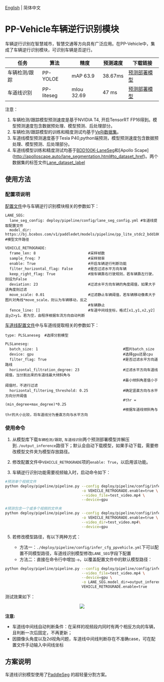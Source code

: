 [English](ppvehicle_press_en.md) | 简体中文

# PP-Vehicle车辆逆行识别模块

车辆逆行识别在智慧城市，智慧交通等方向具有广泛应用。在PP-Vehicle中，集成了车辆逆行识别模块，可识别车辆是否逆行。

| 任务 | 算法 | 精度 | 预测速度 | 下载链接|
|-----------|------|-----------|----------|---------------|
| 车辆检测/跟踪 | PP-YOLOE | mAP 63.9 | 38.67ms | [预测部署模型](https://bj.bcebos.com/v1/paddledet/models/pipeline/mot_ppyoloe_l_36e_ppvehicle.zip) |
| 车道线识别 | PP-liteseg | mIou 32.69 | 47 ms | [预测部署模型](https://bj.bcebos.com/v1/paddledet/models/pipeline/pp_lite_stdc2_bdd100k.zip) |


注意：
1. 车辆检测/跟踪模型预测速度是基于NVIDIA T4, 开启TensorRT FP16得到。模型预测速度包含数据预处理、模型预测、后处理部分。
2. 车辆检测/跟踪模型的训练和精度测试均基于[VeRi数据集](https://www.v7labs.com/open-datasets/veri-dataset)。
3. 车道线模型预测速度基于Tesla P40,python端预测，模型预测速度包含数据预处理、模型预测、后处理部分。
4. 车道线模型训练和精度测试均基于[BDD100K-LaneSeg](https://bdd-data.berkeley.edu/portal.html#download.)和[Apollo Scape](http://apolloscape.auto/lane_segmentation.html#to_dataset_href)。两个数据集的标签文件[Lane_dataset_label](https://bj.bcebos.com/v1/paddledet/data/mot/bdd100k/lane_dataset_label.zip)


## 使用方法

### 配置项说明

[配置文件](../../config/infer_cfg_ppvehicle.yml)中与车辆逆行识别模块相关的参数如下：
```
LANE_SEG:
  lane_seg_config: deploy/pipeline/config/lane_seg_config.yml #车道线提取配置文件
  model_dir: https://bj.bcebos.com/v1/paddledet/models/pipeline/pp_lite_stdc2_bdd100k.zip   #模型文件路径

VEHICLE_RETROGRADE:
  frame_len: 8                        #采样帧数
  sample_freq: 7                      #采样频率
  enable: True                        #开启车辆逆行判断功能
  filter_horizontal_flag: False       #是否过滤水平方向车辆
  keep_right_flag: True               #按车辆靠右行驶规则，若车辆靠左行驶，则设为False
  deviation: 23                       #过滤水平方向车辆的角度阈值，如果大于该角度则过滤
  move_scale: 0.01                    #过滤静止车辆阈值，若车辆移动像素大于图片对角线*move_scale，则认为车辆移动，反之
                                      #车辆静止
  fence_line: []                      #车道中间线坐标，格式[x1,y1,x2,y2] 且y2>y1。若为空，由程序根据车流方向自动判断
```
[车道线配置文件](../../config/lane_seg.yml)中与车道线提取相关的参数如下：
```
type: PLSLaneseg  #选择分割模型

PLSLaneseg:
  batch_size: 1                                       #图片batch_size
  device: gpu                                         #选择gpu还是cpu
  filter_flag: True                                   #是否过滤水平方向道路线
  horizontal_filtration_degree: 23                    #过滤水平方向车道线阈值，当分割出来的车道线最大倾斜角与
                                                      #最小倾斜角差值小于阈值时，不进行过滤
  horizontal_filtering_threshold: 0.25                #确定竖直方向与水平方向分开阈值
                                                      #thr = (min_degree+max_degree)*0.25
                                                      #根据车道线倾斜角与thr的大小比较，将车道线分为垂直方向与水平方向
```

### 使用命令

1. 从模型库下载`车辆检测/跟踪`, `车道线识别`两个预测部署模型并解压到`./output_inference`路径下；默认会自动下载模型，如果手动下载，需要修改模型文件夹为模型存放路径。
2. 修改配置文件中`VEHICLE_RETROGRADE`项的`enable: True`，以启用该功能。



3. 车辆逆行识别功能需要视频输入时，启动命令如下：

```bash
#预测单个视频文件
python deploy/pipeline/pipeline.py --config deploy/pipeline/config/infer_cfg_ppvehicle.yml \
                                   -o VEHICLE_RETROGRADE.enable=true \
                                   --video_file=test_video.mp4 \
                                   --device=gpu

#预测包含一个或多个视频的文件夹
python deploy/pipeline/pipeline.py --config deploy/pipeline/config/infer_cfg_ppvehicle.yml \
                                   -o VEHICLE_RETROGRADE.enable=true \
                                   --video_dir=test_video.mp4\
                                   --device=gpu
```

5. 若修改模型路径，有以下两种方式：

    - 方法一：`./deploy/pipeline/config/infer_cfg_ppvehicle.yml`下可以配置不同模型路径，车道线识别模型修改`LANE_SEG`字段下配置
    - 方法二：直接在命令行中增加`-o`，以覆盖配置文件中的默认模型路径：

```bash
python deploy/pipeline/pipeline.py --config deploy/pipeline/config/infer_cfg_ppvehicle.yml \
                                   --video_file=test_video.mp4 \
                                   --device=gpu \
                                   -o LANE_SEG.model_dir=output_inference/
                                   VEHICLE_RETROGRADE.enable=true

```
测试效果如下：

<div width="1000" align="center">
  <img src="https://raw.githubusercontent.com/LokeZhou/PaddleDetection/develop/deploy/pipeline/docs/images/vehicle_retrograde.gif"/>
</div>

**注意:**
 - 车道线中间线自动判断条件：在采样的视频段内同时有两个相反方向的车辆，且判断一次后固定，不再更新；
 - 因摄像头角度以及2d视角问题，车道线中间线判断存在不准确case，可在配置文件手动输入中间线坐标


## 方案说明
车道线识别模型使用了[PaddleSeg](https://github.com/PaddlePaddle/PaddleSeg) 的超轻量分割方案。

